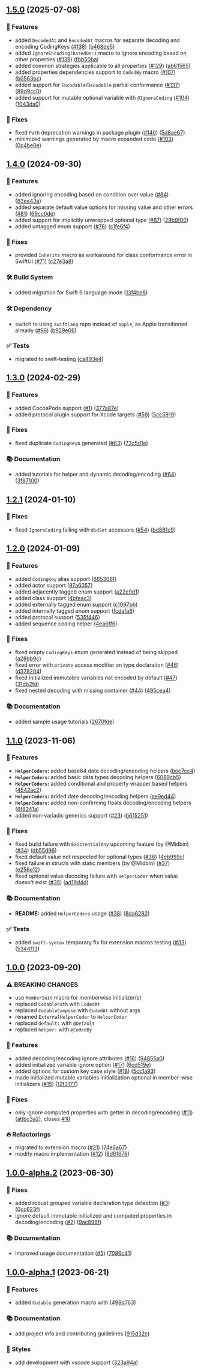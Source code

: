 ## [1.5.0](https://github.com/SwiftyLab/MetaCodable/compare/v1.4.0...v1.5.0) (2025-07-08)


### 🚀 Features

* added `DecodedAt` and `EncodedAt` macros for separate decoding and encoding CodingKeys ([#138](https://github.com/SwiftyLab/MetaCodable/issues/138)) ([b468de5](https://github.com/SwiftyLab/MetaCodable/commit/b468de5fa530c0fd11a6113e106b76cb4c96ca4d))
* added `IgnoreEncoding(basedOn:)` macro to ignore encoding based on other properties ([#139](https://github.com/SwiftyLab/MetaCodable/issues/139)) ([fbb50ba](https://github.com/SwiftyLab/MetaCodable/commit/fbb50bae724870a2ff2627509feb86d3b5e899ba))
* added common strategies applicable to all properties ([#129](https://github.com/SwiftyLab/MetaCodable/issues/129)) ([ab61565](https://github.com/SwiftyLab/MetaCodable/commit/ab6156591e69fe51eb517b18405b3021fbab12ef))
* added properties dependencies support to `CodedBy` macro ([#107](https://github.com/SwiftyLab/MetaCodable/issues/107)) ([b0563bc](https://github.com/SwiftyLab/MetaCodable/commit/b0563bc0d402ca7f2ff07db9a47517ae61fb988a))
* added support for `Encodable`/`Decodable` partial conformance ([#137](https://github.com/SwiftyLab/MetaCodable/issues/137)) ([89d9cc0](https://github.com/SwiftyLab/MetaCodable/commit/89d9cc0ce8d49718e240b8794c82522715b5360e))
* added support for mutable optional variable with `@IgnoreCoding` ([#104](https://github.com/SwiftyLab/MetaCodable/issues/104)) ([1043da0](https://github.com/SwiftyLab/MetaCodable/commit/1043da007cd14db528d6a6f0be4217d65ba4ff60))


### 🐛 Fixes

* fixed `Path` deprecation warnings in package plugin ([#140](https://github.com/SwiftyLab/MetaCodable/issues/140)) ([5d8ae67](https://github.com/SwiftyLab/MetaCodable/commit/5d8ae674de1fdfde0b89ad6cf6661258d419e28e))
* minimized warnings generated by macro expanded code ([#103](https://github.com/SwiftyLab/MetaCodable/issues/103)) ([0c4be0e](https://github.com/SwiftyLab/MetaCodable/commit/0c4be0edd393984c928acf04c99511bcc5184888))

## [1.4.0](https://github.com/SwiftyLab/MetaCodable/compare/v1.3.0...v1.4.0) (2024-09-30)


### 🚀 Features

* added ignoring encoding based on condition over value ([#84](https://github.com/SwiftyLab/MetaCodable/issues/84)) ([83ea43a](https://github.com/SwiftyLab/MetaCodable/commit/83ea43ad539713e25480a81675c12829ce5c2567))
* added separate default value options for missing value and other errors ([#81](https://github.com/SwiftyLab/MetaCodable/issues/81)) ([69cc0de](https://github.com/SwiftyLab/MetaCodable/commit/69cc0de0b022255f58b6950d93bce30a669c40f4))
* added support for implicitly unwrapped optional type ([#87](https://github.com/SwiftyLab/MetaCodable/issues/87)) ([29b9f00](https://github.com/SwiftyLab/MetaCodable/commit/29b9f00e5965ce042ca304a48b835d2fcf37a5e2))
* added untagged enum support ([#78](https://github.com/SwiftyLab/MetaCodable/issues/78)) ([c1fe6f4](https://github.com/SwiftyLab/MetaCodable/commit/c1fe6f427bb5eaa4f3d73278895ba7ecc90b7dbf))


### 🐛 Fixes

* provided `Inherits` macro as workaround for class conformance error in SwiftUI ([#71](https://github.com/SwiftyLab/MetaCodable/issues/71)) ([c27e3a8](https://github.com/SwiftyLab/MetaCodable/commit/c27e3a80e4c0517591bdba5e8953bb22c70844e0))


### 🛠 Build System

* added migration for Swift 6 language mode ([13f4be6](https://github.com/SwiftyLab/MetaCodable/commit/13f4be6b8d78d5e5991cd387329d74774f6af732))


### 🛠 Dependency

* switch to using `swiftlang` repo instead of `apple`, as Apple transitioned already ([#96](https://github.com/SwiftyLab/MetaCodable/issues/96)) ([b929e06](https://github.com/SwiftyLab/MetaCodable/commit/b929e06f10fec51e2cabdad4732db6190544c297))


### ✅ Tests

* migrated to swift-testing ([ca493e4](https://github.com/SwiftyLab/MetaCodable/commit/ca493e4e106f40251edf3df47cdca1823b90634e))

## [1.3.0](https://github.com/SwiftyLab/MetaCodable/compare/v1.2.1...v1.3.0) (2024-02-29)


### 🚀 Features

* added CocoaPods support ([#1](https://github.com/SwiftyLab/MetaCodable/issues/1)) ([377a87e](https://github.com/SwiftyLab/MetaCodable/commit/377a87e04b6b33f83e4e7e36d68fc3e48a311e81))
* added protocol plugin support for Xcode targets ([#58](https://github.com/SwiftyLab/MetaCodable/issues/58)) ([5cc5919](https://github.com/SwiftyLab/MetaCodable/commit/5cc59195b3dd9ce3d8c14a20f047f5f9204ecd1a))


### 🐛 Fixes

* fixed duplicate `CodingKey`s generated ([#63](https://github.com/SwiftyLab/MetaCodable/issues/63)) ([73c5d1e](https://github.com/SwiftyLab/MetaCodable/commit/73c5d1ec7057aeae18cfcb1f733f5a021dfe7cb6))


### 📚 Documentation

* added tutorials for helper and dynamic decoding/encoding ([#64](https://github.com/SwiftyLab/MetaCodable/issues/64)) ([3f87100](https://github.com/SwiftyLab/MetaCodable/commit/3f8710048fc5ce8b83a244d95bbfca188b8d0a77))

## [1.2.1](https://github.com/SwiftyLab/MetaCodable/compare/v1.2.0...v1.2.1) (2024-01-10)


### 🐛 Fixes

* fixed `IgnoreCoding` failing with `didSet` accessors ([#54](https://github.com/SwiftyLab/MetaCodable/issues/54)) ([bd881c9](https://github.com/SwiftyLab/MetaCodable/commit/bd881c9ed8950e6fc38c4cf90bd32c947fad07cb))

## [1.2.0](https://github.com/SwiftyLab/MetaCodable/compare/v1.1.0...v1.2.0) (2024-01-09)


### 🚀 Features

* added `CodingKey` alias support ([665306f](https://github.com/SwiftyLab/MetaCodable/commit/665306f0a5d9a60da831d408eecb180060f76533))
* added actor support ([97a6057](https://github.com/SwiftyLab/MetaCodable/commit/97a605744b1d55c9b25c67e5c9d0b38da7c588a0))
* added adjacently tagged enum support ([a22e9d1](https://github.com/SwiftyLab/MetaCodable/commit/a22e9d1f8f6134f10be9d8f7b744c95efa16b36c))
* added class support ([4bfeac3](https://github.com/SwiftyLab/MetaCodable/commit/4bfeac3ffe9bf716509f4c67b0514fd8bceda68f))
* added externally tagged enum support ([c1097bb](https://github.com/SwiftyLab/MetaCodable/commit/c1097bb0a040273ac2c581de7475283d5f629d40))
* added internally tagged enum support ([fcdafa8](https://github.com/SwiftyLab/MetaCodable/commit/fcdafa808228896c43ccd9a0cd1486994d1b28b0))
* added protocol support ([535f446](https://github.com/SwiftyLab/MetaCodable/commit/535f446f13304f79f9012a13bafa9faebb58dca0))
* added sequence coding helper ([4ea6ff6](https://github.com/SwiftyLab/MetaCodable/commit/4ea6ff6affa7d94a5ad7bfc19e174ee9e2041620))


### 🐛 Fixes

* fixed empty `CodingKeys` enum generated instead of being skipped ([a28bb9c](https://github.com/SwiftyLab/MetaCodable/commit/a28bb9c25b84ca1670acc7bc248780259f4c0a73))
* fixed error with `private` access modifier on type declaration ([#46](https://github.com/SwiftyLab/MetaCodable/issues/46)) ([d378204](https://github.com/SwiftyLab/MetaCodable/commit/d378204f2675a5e9faf2f4997662e39c529e2ada))
* fixed initialized immutable variables not encoded by default ([#47](https://github.com/SwiftyLab/MetaCodable/issues/47)) ([31db2fd](https://github.com/SwiftyLab/MetaCodable/commit/31db2fdd5cbf0a212d3e798d761940b8552feb42))
* fixed nested decoding with missing container ([#44](https://github.com/SwiftyLab/MetaCodable/issues/44)) ([495cea4](https://github.com/SwiftyLab/MetaCodable/commit/495cea43b419bf8926e03fb7337405de269d2bf7))


### 📚 Documentation

* added sample usage tutorials ([2670fde](https://github.com/SwiftyLab/MetaCodable/commit/2670fde2a028e32a6e689278e307f81730a01cc5))

## [1.1.0](https://github.com/SwiftyLab/MetaCodable/compare/v1.0.0...v1.1.0) (2023-11-06)


### 🚀 Features

* **`HelperCoders`:** added base64 data  decoding/encoding helpers ([bee7cc4](https://github.com/SwiftyLab/MetaCodable/commit/bee7cc4a00af53eaeb7c7179e6b9d01e79c8c7b3))
* **`HelperCoders`:** added basic data types decoding helpers ([6089cb5](https://github.com/SwiftyLab/MetaCodable/commit/6089cb5a9fdbd8a41f7471c0c8ade819f36306f5))
* **`HelperCoders`:** added conditional and property wrapper based helpers ([4542ac2](https://github.com/SwiftyLab/MetaCodable/commit/4542ac2e9c05cd1c54b9b06a95022f63a18edc5d))
* **`HelperCoders`:** added date decoding/encoding helpers ([ae9ed44](https://github.com/SwiftyLab/MetaCodable/commit/ae9ed449d56a8057fe6dd3721643fa07f4403dcd))
* **`HelperCoders`:** added non-confirming floats decoding/encoding helpers ([6f8241a](https://github.com/SwiftyLab/MetaCodable/commit/6f8241ab9add0f33941332b26044ba081d001e26))
* added non-variadic generics support ([#23](https://github.com/SwiftyLab/MetaCodable/issues/23)) ([b615251](https://github.com/SwiftyLab/MetaCodable/commit/b615251ffd23fd2bda56d201eab9865b4bd73557))


### 🐛 Fixes

* fixed build failure with `ExistentialAny` upcoming feature (by @Midbin) ([#34](https://github.com/SwiftyLab/MetaCodable/issues/34)) ([db55d96](https://github.com/SwiftyLab/MetaCodable/commit/db55d9696cc676f9b0e099352bb8b35c09631be9))
* fixed default value not respected for optional types ([#36](https://github.com/SwiftyLab/MetaCodable/issues/36)) ([4eb999c](https://github.com/SwiftyLab/MetaCodable/commit/4eb999cd76676e5f4d012435de123bdc1b6d08b5))
* fixed failure in structs with static members (by @Midbin) ([#37](https://github.com/SwiftyLab/MetaCodable/issues/37)) ([e256e12](https://github.com/SwiftyLab/MetaCodable/commit/e256e12a85896449cdbd092b9bd3ac2f0a13b1f7))
* fixed optional value decoding failure with `HelperCoder` when value doesn't exist ([#35](https://github.com/SwiftyLab/MetaCodable/issues/35)) ([ad19d4d](https://github.com/SwiftyLab/MetaCodable/commit/ad19d4d55cb9966071316b9d91b158137c0898db))


### 📚 Documentation

* **README:** added `HelperCoders` usage ([#38](https://github.com/SwiftyLab/MetaCodable/issues/38)) ([8da6282](https://github.com/SwiftyLab/MetaCodable/commit/8da6282f8c4ff79b3bf8f68929172126055082ab))


### ✅ Tests

* added `swift-syntax` temporary fix for extension macros testing ([#33](https://github.com/SwiftyLab/MetaCodable/issues/33)) ([5344f13](https://github.com/SwiftyLab/MetaCodable/commit/5344f133a6458fa20458427e8f3fed252907fda4))

## [1.0.0](https://github.com/SwiftyLab/MetaCodable/compare/v1.0.0-alpha.2...v1.0.0) (2023-09-20)


### ⚠ BREAKING CHANGES

* use `MemberInit` macro for memberwise initializer(s)
* replaced `CodablePath` with `CodedAt`
* replaced `CodableCompose` with `CodedAt` without args
* renamed `ExternalHelperCoder` to `HelperCoder`
* replaced `default:` with `@Default`
* replaced `helper:` with `@CodedBy`

### 🚀 Features

* added decoding/encoding ignore attributes ([#16](https://github.com/SwiftyLab/MetaCodable/issues/16)) ([94855a0](https://github.com/SwiftyLab/MetaCodable/commit/94855a08cf6f259d4aa5806949518bac76b5a19c))
* added initialized variable ignore option ([#17](https://github.com/SwiftyLab/MetaCodable/issues/17)) ([6cd519e](https://github.com/SwiftyLab/MetaCodable/commit/6cd519ebe6344efee01cb779954b6e5345043647))
* added options for custom key case style ([#18](https://github.com/SwiftyLab/MetaCodable/issues/18)) ([5cc1a93](https://github.com/SwiftyLab/MetaCodable/commit/5cc1a933323cb3659db4cc008075c03346302f46))
* made initialized mutable variables initialization optional in member-wise initializers ([#15](https://github.com/SwiftyLab/MetaCodable/issues/15)) ([12f3177](https://github.com/SwiftyLab/MetaCodable/commit/12f3177ec942ec82f8466788c19ba360f6e66186))


### 🐛 Fixes

* only ignore computed properties with getter in decoding/encoding ([#11](https://github.com/SwiftyLab/MetaCodable/issues/11)) ([a6bc3a2](https://github.com/SwiftyLab/MetaCodable/commit/a6bc3a2068c958c14b2b4bc85d075d937083b5a6)), closes [#10](https://github.com/SwiftyLab/MetaCodable/issues/10)


### 🔥 Refactorings

* migrated to extension macro ([#21](https://github.com/SwiftyLab/MetaCodable/issues/21)) ([74e6a67](https://github.com/SwiftyLab/MetaCodable/commit/74e6a673baf4a914e66ef9fe7f0e3cccb4852208))
* modify macro implementation ([#12](https://github.com/SwiftyLab/MetaCodable/issues/12)) ([8d61676](https://github.com/SwiftyLab/MetaCodable/commit/8d6167680dc0300b95ccddf5bda36c00239bcbcb))

## [1.0.0-alpha.2](https://github.com/SwiftyLab/MetaCodable/compare/v1.0.0-alpha.1...v1.0.0-alpha.2) (2023-06-30)


### 🐛 Fixes

* added robust grouped variable declaration type detection ([#3](https://github.com/SwiftyLab/MetaCodable/issues/3)) ([0cc623f](https://github.com/SwiftyLab/MetaCodable/commit/0cc623f746242eeb1762bb752b473bfe8c9105d3))
* ignore default immutable initialized and computed properties in decoding/encoding ([#2](https://github.com/SwiftyLab/MetaCodable/issues/2)) ([9ac898f](https://github.com/SwiftyLab/MetaCodable/commit/9ac898fd0aba9758c61d73505afba17ceb08c0b7))


### 📚 Documentation

* improved usage documentation ([#5](https://github.com/SwiftyLab/MetaCodable/issues/5)) ([7086c41](https://github.com/SwiftyLab/MetaCodable/commit/7086c41d94e0e2fc72c921e0d87c651d98c8a550))

## [1.0.0-alpha.1](https://github.com/SwiftyLab/MetaCodable/compare/498d7633fc6003d742d78d4fbc965d753db7ee29...v1.0.0-alpha.1) (2023-06-21)


### 🚀 Features

* added `Codable` generation macro with ([498d763](https://github.com/SwiftyLab/MetaCodable/commit/498d7633fc6003d742d78d4fbc965d753db7ee29))


### 📚 Documentation

* add project info and contributing guidelines ([915d32c](https://github.com/SwiftyLab/MetaCodable/commit/915d32ca7c1e275d6619c419d69a8ff659806242))


### 💄 Styles

* add development with vscode support ([323a94a](https://github.com/SwiftyLab/MetaCodable/commit/323a94a3a1e824a2b93c1aecb51d47a90c0ec3e3))


